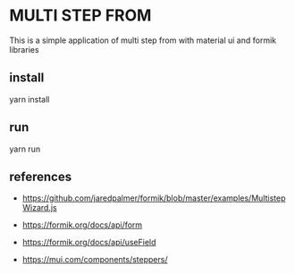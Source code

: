 # MULTI STEP FROM
This is a simple application of multi step from with material ui and formik libraries

## install 
yarn install

## run
yarn run

## references

* https://github.com/jaredpalmer/formik/blob/master/examples/MultistepWizard.js

* https://formik.org/docs/api/form

* https://formik.org/docs/api/useField

* https://mui.com/components/steppers/